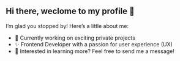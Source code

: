 ## Hi there, weclome to my profile 👋

I’m glad you stopped by! Here’s a little about me:

- 🔭 Currently working on exciting private projects
- ✨ Frontend Developer with a passion for user experience (UX)
- 💬 Interested in learning more? Feel free to send me a message!

